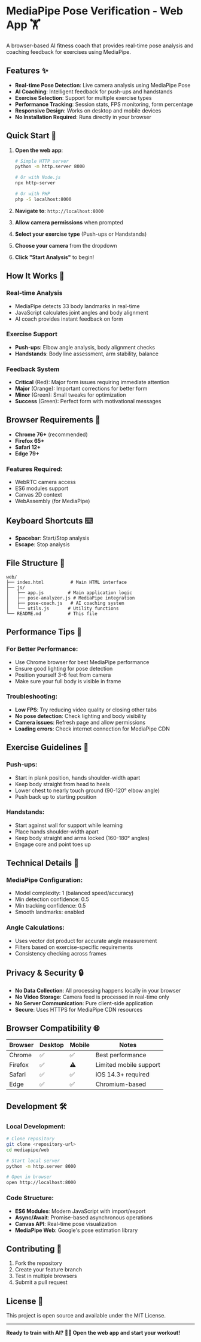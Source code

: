 # MediaPipe Pose Verification - Web App 🏋️

A browser-based AI fitness coach that provides real-time pose analysis and coaching feedback for exercises using MediaPipe.

## Features ✨

- **Real-time Pose Detection**: Live camera analysis using MediaPipe Pose
- **AI Coaching**: Intelligent feedback for push-ups and handstands
- **Exercise Selection**: Support for multiple exercise types
- **Performance Tracking**: Session stats, FPS monitoring, form percentage
- **Responsive Design**: Works on desktop and mobile devices
- **No Installation Required**: Runs directly in your browser

## Quick Start 🚀

1. **Open the web app**:
   ```bash
   # Simple HTTP server
   python -m http.server 8000
   
   # Or with Node.js
   npx http-server
   
   # Or with PHP
   php -S localhost:8000
   ```

2. **Navigate to**: `http://localhost:8000`

3. **Allow camera permissions** when prompted

4. **Select your exercise type** (Push-ups or Handstands)

5. **Choose your camera** from the dropdown

6. **Click "Start Analysis"** to begin!

## How It Works 🔬

### Real-time Analysis
- MediaPipe detects 33 body landmarks in real-time
- JavaScript calculates joint angles and body alignment
- AI coach provides instant feedback on form

### Exercise Support
- **Push-ups**: Elbow angle analysis, body alignment checks
- **Handstands**: Body line assessment, arm stability, balance

### Feedback System
- **Critical** (Red): Major form issues requiring immediate attention
- **Major** (Orange): Important corrections for better form
- **Minor** (Green): Small tweaks for optimization
- **Success** (Green): Perfect form with motivational messages

## Browser Requirements 📱

- **Chrome 76+** (recommended)
- **Firefox 65+**
- **Safari 12+**
- **Edge 79+**

### Features Required:
- WebRTC camera access
- ES6 modules support
- Canvas 2D context
- WebAssembly (for MediaPipe)

## Keyboard Shortcuts ⌨️

- **Spacebar**: Start/Stop analysis
- **Escape**: Stop analysis

## File Structure 📁

```
web/
├── index.html          # Main HTML interface
├── js/
│   ├── app.js         # Main application logic
│   ├── pose-analyzer.js # MediaPipe integration
│   ├── pose-coach.js   # AI coaching system
│   └── utils.js       # Utility functions
└── README.md          # This file
```

## Performance Tips 🚀

### For Better Performance:
- Use Chrome browser for best MediaPipe performance
- Ensure good lighting for pose detection
- Position yourself 3-6 feet from camera
- Make sure your full body is visible in frame

### Troubleshooting:
- **Low FPS**: Try reducing video quality or closing other tabs
- **No pose detection**: Check lighting and body visibility
- **Camera issues**: Refresh page and allow permissions
- **Loading errors**: Check internet connection for MediaPipe CDN

## Exercise Guidelines 💪

### Push-ups:
- Start in plank position, hands shoulder-width apart
- Keep body straight from head to heels
- Lower chest to nearly touch ground (90-120° elbow angle)
- Push back up to starting position

### Handstands:
- Start against wall for support while learning
- Place hands shoulder-width apart
- Keep body straight and arms locked (160-180° angles)
- Engage core and point toes up

## Technical Details 🔧

### MediaPipe Configuration:
- Model complexity: 1 (balanced speed/accuracy)
- Min detection confidence: 0.5
- Min tracking confidence: 0.5
- Smooth landmarks: enabled

### Angle Calculations:
- Uses vector dot product for accurate angle measurement
- Filters based on exercise-specific requirements
- Consistency checking across frames

## Privacy & Security 🔒

- **No Data Collection**: All processing happens locally in your browser
- **No Video Storage**: Camera feed is processed in real-time only
- **No Server Communication**: Pure client-side application
- **Secure**: Uses HTTPS for MediaPipe CDN resources

## Browser Compatibility 🌐

| Browser | Desktop | Mobile | Notes |
|---------|---------|--------|-------|
| Chrome  | ✅      | ✅     | Best performance |
| Firefox | ✅      | ⚠️     | Limited mobile support |
| Safari  | ✅      | ✅     | iOS 14.3+ required |
| Edge    | ✅      | ✅     | Chromium-based |

## Development 🛠️

### Local Development:
```bash
# Clone repository
git clone <repository-url>
cd mediapipe/web

# Start local server
python -m http.server 8000

# Open in browser
open http://localhost:8000
```

### Code Structure:
- **ES6 Modules**: Modern JavaScript with import/export
- **Async/Await**: Promise-based asynchronous operations
- **Canvas API**: Real-time pose visualization
- **MediaPipe Web**: Google's pose estimation library

## Contributing 🤝

1. Fork the repository
2. Create your feature branch
3. Test in multiple browsers
4. Submit a pull request

## License 📄

This project is open source and available under the MIT License.

---

**Ready to train with AI? 🏋️‍♀️ Open the web app and start your workout!** 
